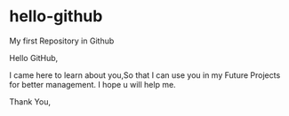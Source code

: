# hello-github
My first Repository in Github

Hello GitHub,

I came here to learn about you,So that I can use you in my Future Projects for better management.
I hope u will help me.

Thank You,
